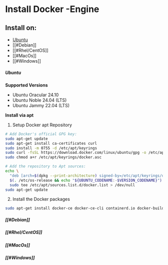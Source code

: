 # Install Docker -Engine

## Install on:
- [Ubuntu](#ubuntu)
- [[#Debian]]
- [[#Rhel/CentOS]]
- [[#MacOs]]
- [[#Windows]]

##### Ubuntu

**Supported Versions**
- Ubuntu Oracular 24.10
- Ubuntu Noble 24.04 (LTS)
- Ubuntu Jammy 22.04 (LTS)

**Install via apt**

1. Setup Docker apt Repository 

```bash
# Add Docker's official GPG key:
sudo apt-get update
sudo apt-get install ca-certificates curl
sudo install -m 0755 -d /etc/apt/keyrings
sudo curl -fsSL https://download.docker.com/linux/ubuntu/gpg -o /etc/apt/keyrings/docker.asc
sudo chmod a+r /etc/apt/keyrings/docker.asc

# Add the repository to Apt sources:
echo \
  "deb [arch=$(dpkg --print-architecture) signed-by=/etc/apt/keyrings/docker.asc] https://download.docker.com/linux/ubuntu \
  $(. /etc/os-release && echo "${UBUNTU_CODENAME:-$VERSION_CODENAME}") stable" | \
  sudo tee /etc/apt/sources.list.d/docker.list > /dev/null
sudo apt-get update
```

2. Install the Docker packages

```bash
sudo apt-get install docker-ce docker-ce-cli containerd.io docker-buildx-plugin docker-compose-plugin
```

##### [[#Debian]]
##### [[#Rhel/CentOS]]
##### [[#MacOs]]
##### [[#Windows]]

